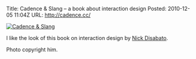 Title: Cadence & Slang – a book about interaction design
Posted: 2010-12-05 11:04Z
URL: http://cadence.cc/

[![Cadence & Slang](http://static.paulboxley.com/cadence-slang.jpg)](http://www.flickr.com/photos/_nickd/5071308565/in/set-72157625156526788/)

I like the look of this book on interaction design by [Nick Disabato](http://nickd.org/).

Photo copyright him.